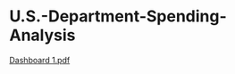 # U.S.-Department-Spending-Analysis

[Dashboard 1.pdf](https://github.com/user-attachments/files/18630705/Dashboard.1.pdf)
